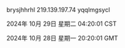 brysjhhrhl 219.139.197.74 yqqlmgsycl

2024年 10月 29日 星期二 04:20:01 CST

2024年 10月 28日 星期一 20:20:01 GMT
